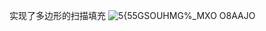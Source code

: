 实现了多边形的扫描填充
![5{55GSOUHMG%_MXO O8AAJO](https://user-images.githubusercontent.com/107969965/177326831-0f6148ab-fa3c-4a84-87c3-db2670bb13e0.png)
